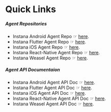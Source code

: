# Quick Links

##### Agent Repositories

- Instana Android Agent Repo ☞ <a href="https://github.com/instana/android-agent" target="_blank">here</a>.
- Instana Flutter Agent Repo ☞ <a href="https://github.com/instana/flutter-agent" target="_blank">here</a>.
- Instana iOS Agent Repo ☞ <a href="https://github.com/instana/iOSAgent" target="_blank">here</a>.
- Instana React-Native Agent Repo ☞ <a href="https://github.com/instana/react-native-agent/" target="_blank">here</a>.
- Instana Weasel Agent Repo ☞ <a href="https://github.com/instana/weasel" target="_blank">here</a>.

##### Agent API Documentaion 


- Instana Android Agent API Doc ☞ <a href="https://www.ibm.com/docs/en/instana-observability/current?topic=applications-android-api" target="_blank">here</a>.
- Instana Flutter Agent API Doc ☞ <a href="https://www.ibm.com/docs/en/instana-observability/current?topic=applications-flutter-monitoring-api" target="_blank">here</a>.
- Instana iOS Agent API Doc ☞ <a href="https://www.ibm.com/docs/en/instana-observability/current?topic=applications-ios-api" target="_blank">here</a>.
- Instana React-Native Agent API Doc ☞ <a href="https://www.ibm.com/docs/en/instana-observability/current?topic=applications-react-native-api" target="_blank">here</a>.
- Instana Weasel Agent API Doc ☞ <a href="https://www.ibm.com/docs/en/instana-observability/current?topic=websites-javascript-agent-api" target="_blank">here</a>.